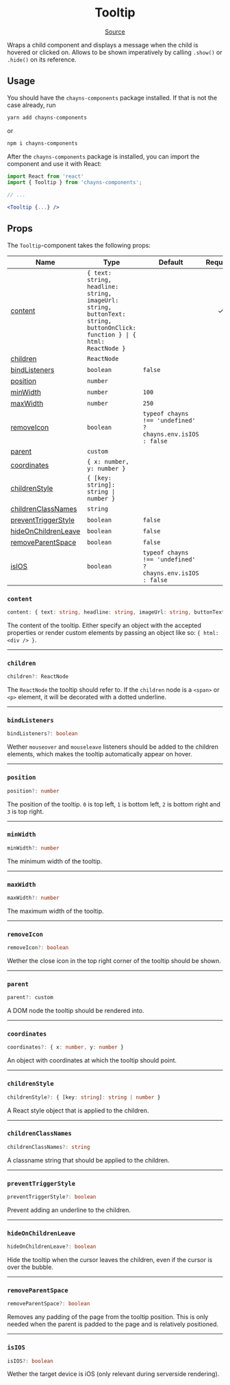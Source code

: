 <h1 align="center">Tooltip</h1>

<p align="center">
    <a href="/src/react-chayns-tooltip/component/Tooltip.jsx">Source</a>
</p>

Wraps a child component and displays a message when the child is hovered or
clicked on. Allows to be shown imperatively by calling `.show()` or `.hide()` on
its reference.

## Usage

You should have the `chayns-components` package installed. If that is not the
case already, run

```bash
yarn add chayns-components
```

or

```bash
npm i chayns-components
```

After the `chayns-components` package is installed, you can import the component
and use it with React:

```jsx
import React from 'react'
import { Tooltip } from 'chayns-components';

// ...

<Tooltip {...} />
```

## Props

The `Tooltip`-component takes the following props:

| Name                                        | Type                                                                                                                       | Default                                                    | Required |
| ------------------------------------------- | -------------------------------------------------------------------------------------------------------------------------- | ---------------------------------------------------------- | :------: |
| [content](#content)                         | `{ text: string, headline: string, imageUrl: string, buttonText: string, buttonOnClick: function } \| { html: ReactNode }` |                                                            |    ✓     |
| [children](#children)                       | `ReactNode`                                                                                                                |                                                            |          |
| [bindListeners](#bindlisteners)             | `boolean`                                                                                                                  | `false`                                                    |          |
| [position](#position)                       | `number`                                                                                                                   |                                                            |          |
| [minWidth](#minwidth)                       | `number`                                                                                                                   | `100`                                                      |          |
| [maxWidth](#maxwidth)                       | `number`                                                                                                                   | `250`                                                      |          |
| [removeIcon](#removeicon)                   | `boolean`                                                                                                                  | `typeof chayns !== 'undefined' ? chayns.env.isIOS : false` |          |
| [parent](#parent)                           | `custom`                                                                                                                   |                                                            |          |
| [coordinates](#coordinates)                 | `{ x: number, y: number }`                                                                                                 |                                                            |          |
| [childrenStyle](#childrenstyle)             | `{ [key: string]: string \| number }`                                                                                      |                                                            |          |
| [childrenClassNames](#childrenclassnames)   | `string`                                                                                                                   |                                                            |          |
| [preventTriggerStyle](#preventtriggerstyle) | `boolean`                                                                                                                  | `false`                                                    |          |
| [hideOnChildrenLeave](#hideonchildrenleave) | `boolean`                                                                                                                  | `false`                                                    |          |
| [removeParentSpace](#removeparentspace)     | `boolean`                                                                                                                  | `false`                                                    |          |
| [isIOS](#isios)                             | `boolean`                                                                                                                  | `typeof chayns !== 'undefined' ? chayns.env.isIOS : false` |          |

### `content`

```ts
content: { text: string, headline: string, imageUrl: string, buttonText: string, buttonOnClick: function } | { html: ReactNode }
```

The content of the tooltip. Either specify an object with the accepted
properties or render custom elements by passing an object like so:
`{ html: <div /> }`.

---

### `children`

```ts
children?: ReactNode
```

The `ReactNode` the tooltip should refer to. If the `children` node is a
`<span>` or `<p>` element, it will be decorated with a dotted underline.

---

### `bindListeners`

```ts
bindListeners?: boolean
```

Wether `mouseover` and `mouseleave` listeners should be added to the children
elements, which makes the tooltip automatically appear on hover.

---

### `position`

```ts
position?: number
```

The position of the tooltip. `0` is top left, `1` is bottom left, `2` is bottom
right and `3` is top right.

---

### `minWidth`

```ts
minWidth?: number
```

The minimum width of the tooltip.

---

### `maxWidth`

```ts
maxWidth?: number
```

The maximum width of the tooltip.

---

### `removeIcon`

```ts
removeIcon?: boolean
```

Wether the close icon in the top right corner of the tooltip should be shown.

---

### `parent`

```ts
parent?: custom
```

A DOM node the tooltip should be rendered into.

---

### `coordinates`

```ts
coordinates?: { x: number, y: number }
```

An object with coordinates at which the tooltip should point.

---

### `childrenStyle`

```ts
childrenStyle?: { [key: string]: string | number }
```

A React style object that is applied to the children.

---

### `childrenClassNames`

```ts
childrenClassNames?: string
```

A classname string that should be applied to the children.

---

### `preventTriggerStyle`

```ts
preventTriggerStyle?: boolean
```

Prevent adding an underline to the children.

---

### `hideOnChildrenLeave`

```ts
hideOnChildrenLeave?: boolean
```

Hide the tooltip when the cursor leaves the children, even if the cursor is over
the bubble.

---

### `removeParentSpace`

```ts
removeParentSpace?: boolean
```

Removes any padding of the page from the tooltip position. This is only needed
when the parent is padded to the page and is relatively positioned.

---

### `isIOS`

```ts
isIOS?: boolean
```

Wether the target device is iOS (only relevant during serverside rendering).
